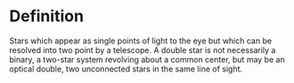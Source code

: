 # Definition

Stars which appear as single points of light to the eye but which can be
resolved into two point by a telescope. A double star is not necessarily
a binary, a two-star system revolving about a common center, but may be
an optical double, two unconnected stars in the same line of sight.
